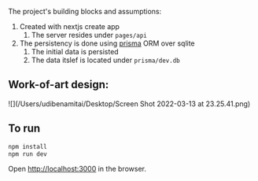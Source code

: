 The project's building blocks and assumptions:
1. Created with nextjs create app
   1. The server resides under `pages/api`
2. The persistency is done using [prisma](https://www.prisma.io/) ORM over sqlite 
   1. The initial data is persisted
   2. The data itslef is located under `prisma/dev.db`

## Work-of-art design:
![](/Users/udibenamitai/Desktop/Screen Shot 2022-03-13 at 23.25.41.png)

## To run
```bash
npm install
npm run dev
```

Open [http://localhost:3000](http://localhost:3000) in the browser.
